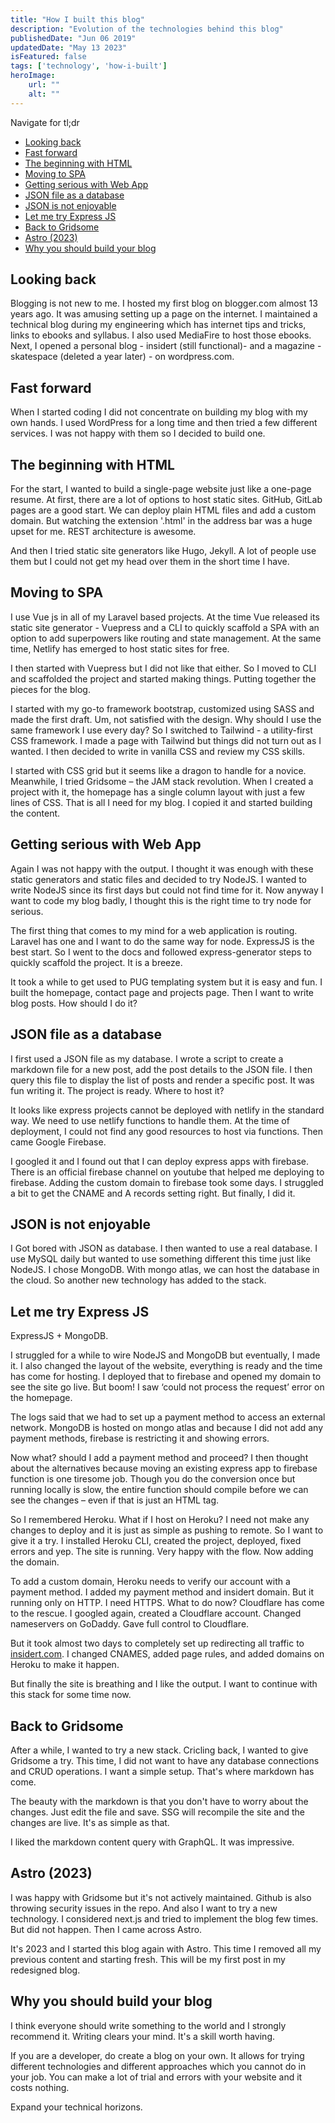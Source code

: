 ```yaml
---
title: "How I built this blog"
description: "Evolution of the technologies behind this blog"
publishedDate: "Jun 06 2019"
updatedDate: "May 13 2023"
isFeatured: false
tags: ['technology', 'how-i-built']
heroImage:
    url: ""
    alt: ""
---
```


Navigate for tl;dr

- [Looking back](#looking-back)
- [Fast forward](#fast-forward)
- [The beginning with HTML](#the-beginning-with-html)
- [Moving to SPA](#moving-to-spa)
- [Getting serious with Web App](#getting-serious-with-web-app)
- [JSON file as a database](#json-file-as-a-database)
- [JSON is not enjoyable](#json-is-not-enjoyable)
- [Let me try Express JS](#let-me-try-express-js)
- [Back to Gridsome](#back-to-gridsome)
- [Astro (2023)](#astro-2023)
- [Why you should build your blog](#why-you-should-build-your-blog)

## Looking back

Blogging is not new to me. I hosted my first blog on blogger.com almost 13 years ago. It was amusing setting up a page on the internet. I maintained a technical blog during my engineering which has internet tips and tricks, links to ebooks and syllabus. I also used MediaFire to host those ebooks. Next, I opened a personal blog - insidert (still functional)- and a magazine - skatespace (deleted a year later) - on wordpress.com.

## Fast forward

When I started coding I did not concentrate on building my blog with my own hands. I used WordPress for a long time and then tried a few different services. I was not happy with them so I decided to build one.

## The beginning with HTML

For the start, I wanted to build a single-page website just like a one-page resume. At first, there are a lot of options to host static sites. GitHub, GitLab pages are a good start. We can deploy plain HTML files and add a custom domain. But watching the extension '.html' in the address bar was a huge upset for me. REST architecture is awesome.

And then I tried static site generators like Hugo, Jekyll. A lot of people use them but I could not get my head over them in the short time I have.

## Moving to SPA

I use Vue js in all of my Laravel based projects. At the time Vue released its static site generator - Vuepress and a CLI to quickly scaffold a SPA with an option to add superpowers like routing and state management. At the same time, Netlify has emerged to host static sites for free.

I then started with Vuepress but I did not like that either. So I moved to CLI and scaffolded the project and started making things.
Putting together the pieces for the blog.

I started with my go-to framework bootstrap, customized using SASS and made the first draft. Um, not satisfied with the design. Why should I use the same framework I use every day? So I switched to Tailwind - a utility-first CSS framework. I made a page with Tailwind but things did not turn out as I wanted. I then decided to write in vanilla CSS and review my CSS skills.

I started with CSS grid but it seems like a dragon to handle for a novice. Meanwhile, I tried Gridsome – the JAM stack revolution. When I created a project with it, the homepage has a single column layout with just a few lines of CSS. That is all I need for my blog. I copied it and started building the content.

## Getting serious with Web App

Again I was not happy with the output. I thought it was enough with these static generators and static files and decided to try NodeJS. I wanted to write NodeJS since its first days but could not find time for it. Now anyway I want to code my blog badly, I thought this is the right time to try node for serious.

The first thing that comes to my mind for a web application is routing. Laravel has one and I want to do the same way for node. ExpressJS is the best start. So I went to the docs and followed express-generator steps to quickly scaffold the project. It is a breeze.

It took a while to get used to PUG templating system but it is easy and fun. I built the homepage, contact page and projects page. Then I want to write blog posts. How should I do it?

## JSON file as a database

I first used a JSON file as my database. I wrote a script to create a markdown file for a new post, add the post details to the JSON file. I then query this file to display the list of posts and render a specific post. It was fun writing it. The project is ready. Where to host it?

It looks like express projects cannot be deployed with netlify in the standard way. We need to use netlify functions to handle them. At the time of deployment, I could not find any good resources to host via functions. Then came Google Firebase.

I googled it and I found out that I can deploy express apps with firebase. There is an official firebase channel on youtube that helped me deploying to firebase. Adding the custom domain to firebase took some days. I struggled a bit to get the CNAME and A records setting right. But finally, I did it.

## JSON is not enjoyable

I Got bored with JSON as database. I then wanted to use a real database. I use MySQL daily but wanted to use something different this time just like NodeJS. I chose MongoDB. With mongo atlas, we can host the database in the cloud. So another new technology has added to the stack.

## Let me try Express JS

ExpressJS + MongoDB.

I struggled for a while to wire NodeJS and MongoDB but eventually, I made it. I also changed the layout of the website, everything is ready and the time has come for hosting. I deployed that to firebase and opened my domain to see the site go live. But boom! I saw ‘could not process the request’ error on the homepage.

The logs said that we had to set up a payment method to access an external network. MongoDB is hosted on mongo atlas and because I did not add any payment methods, firebase is restricting it and showing errors.

Now what? should I add a payment method and proceed? I then thought about the alternatives because moving an existing express app to firebase function is one tiresome job. Though you do the conversion once but running locally is slow, the entire function should compile before we can see the changes – even if that is just an HTML tag.

So I remembered Heroku. What if I host on Heroku? I need not make any changes to deploy and it is just as simple as pushing to remote. So I want to give it a try. I installed Heroku CLI, created the project, deployed, fixed errors and yep. The site is running. Very happy with the flow. Now adding the domain.

To add a custom domain, Heroku needs to verify our account with a payment method. I added my payment method and insidert domain. But it running only on HTTP. I need HTTPS. What to do now? Cloudflare has come to the rescue. I googled again, created a Cloudflare account. Changed nameservers on GoDaddy. Gave full control to Cloudflare.

But it took almost two days to completely set up redirecting all traffic to [insidert.com](https://insidert.com). I changed CNAMES, added page rules, and added domains on Heroku to make it happen.

But finally the site is breathing and I like the output. I want to continue with this stack for some time now.

## Back to Gridsome

After a while, I wanted to try a new stack. Cricling back, I wanted to give Gridsome a try. This time, I did not want to have any database connections and CRUD operations. I want a simple setup. That's where markdown has come.

The beauty with the markdown is that you don't have to worry about the changes. Just edit the file and save. SSG will recompile the site and the changes are live. It's as simple as that. 

I liked the markdown content query with GraphQL. It was impressive. 

## Astro (2023)

I was happy with Gridsome but it's not actively maintained. Github is also throwing security issues in the repo. And also I want to try a new technology. I considered next.js and tried to implement the blog few times. But did not happen. Then I came across Astro. 

It's 2023 and I started this blog again with Astro. This time I removed all my previous content and starting fresh. This will be my first post in my redesigned blog.

## Why you should build your blog

I think everyone should write something to the world and I strongly recommend it. Writing clears your mind. It's a skill worth having. 

If you are a developer, do create a blog on your own. It allows for trying different technologies and different approaches which you cannot do in your job. You can make a lot of trial and errors with your website and it costs nothing. 

Expand your technical horizons.
